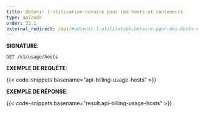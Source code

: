 ```yaml
---
title: Obtenir l'utilisation horaire pour les hosts et conteneurs
type: apicode
order: 33.1
external_redirect: /api/#obtenir-l-utilisation-horaire-pour-des-hosts-et-conteneurs
---
```


**SIGNATURE**:

`GET /v1/usage/hosts`

**EXEMPLE DE REQUÊTE**:

{{< code-snippets basename="api-billing-usage-hosts" >}}

**EXEMPLE DE RÉPONSE**:

{{< code-snippets basename="result.api-billing-usage-hosts" >}}
